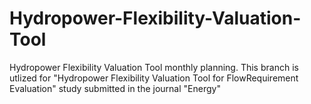 # Hydropower-Flexibility-Valuation-Tool
Hydropower Flexibility Valuation Tool monthly planning. This branch is utlized for "Hydropower Flexibility Valuation Tool for FlowRequirement Evaluation" study submitted in the journal "Energy"

